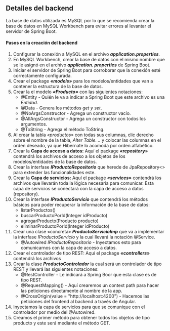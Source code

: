 ## Detalles del backend

La base de datos utilizada es MySQL por lo que se recomienda crear la base de datos en MySQL Workbench para evitar 
errores al levantar el servidor de Spring Boot.

#### Pasos en la creación del backend
1. Configurar la conexión a MySQL en el archivo _**application.properties**_.
2. En MySQL Workbench, crear la base de datos con el mismo nombre que se le asignó en el archivo _**application.
   properties**_ de Spring Boot.
3. Iniciar el servidor de Spring Boot para corroborar que la conexión esté correctamente configurada.
4. Crear el package _**«models»**_ para los modelos/entidades que van a contener la estructura de la base de datos.
5. Crear la el modelo _**«Producto»**_ con las siguientes notaciones:
   * @Entity - Quién le va a indicar a Spring Boot que este archivo es una _*Entidad*_.
   * @Data - Genera los métodos _*get y set*_.
   * @NoArgsConstructor - Agrega un constructor vacío.
   * @AllArgsConstructor - Agrega un constructor con todos los argumentos.
   * @ToString - Agrega el método ToString.
6. Al crear la tabla _*«productos»*_ con todas sus columnas, clic derecho sobre el nombre de la tabla, _*Alter Table.
   ..*_ y colocar las columnas en el orden deseado, ya que Hibernate lo acomoda por orden alfabético.
7. Crear la **Capa de acceso a datos:** Aquí el package _**«repository»**_ contendrá los archivos de acceso a los 
   objetos de los modelos/entidades de la base de datos.
8. Crear la interfase _**IProductoRepositorio**_ que herede de JpaRepository<> para extender las funcionalidades este.
9. Crear la **Capa de servicios:** Aquí el package _**«services»**_ contendrá los archivos que llevarán toda la 
   lógica necesaria para comunicar. Esta capa de servicios se conectará con la capa de acceso a datos (repository).
10. Crear la interfase _**IProductoServicio**_ que contendrá los métodos básicos para poder recuperar la información 
    de la base de datos:
      * listarProductos()
      * buscarProductoPorId(Integer idProducto)
      * agregarProducto(Producto producto)
      * eliminarProductoPorId(Integer idProducto)
11. Crear una clase «concreta» _**ProductoServicioImp**_ que va a implementar la interfase _*IProductoServicio*_ y 
    la cual llevará la notación @Service.
      * @Autowired _*IProductoRepositorio*_ - Inyectamos esto para comunicarnos con la capa de acceso a datos.
12. Crear el controlador de tipo REST: Aquí el package _**«controllers»**_ contendrá los archivos
13. Crear la clase _**ProductoControlador**_ la cual será un controlador de tipo REST y llevará las siguientes 
    notaciones:
      * @RestController - Le indicará a Spring Boor que esta clase es de tipo REST.
      * @RequestMapping() - Aquí crearemos un context path para hacer las peticiones directamente al nombre de la app.
      * @CrossOrigin(value = "http://localhost:4200") - Hacemos las peticiones del frontend al backend a través de 
        Angular.
14. Inyectamos la capa de servicios para que se comunique con el controlador por medio del @Autowired.
15. Creamos el primer método para obtener todos los objetos de tipo producto y este será mediante el método GET.